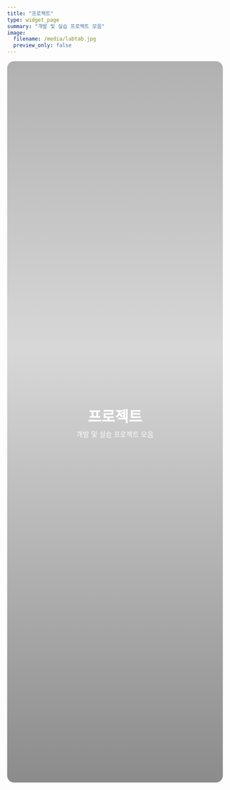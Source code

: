 ```yaml
---
title: "프로젝트"
type: widget_page
summary: "개발 및 실습 프로젝트 모음"
image:
  filename: /media/labtab.jpg
  preview_only: false
---
```

<style>
/* ===== KJH — Project page custom hero (list page용) ===== */
.kjh-hero{ position: relative; min-height: 42vh; display: grid; place-items: center; overflow: hidden; border-radius: 16px; }
.kjh-hero::before{
  content: ""; position:absolute; inset:0;
  background-image: var(--hero-img, url('/media/labtab.jpg'));
  background-size: cover; background-position: center; filter: brightness(.55);
}
.kjh-hero::after{ /* 위-아래 그라데이션으로 가독성 보강 */
  content:""; position:absolute; inset:0;
  background: linear-gradient(to bottom, rgba(0,0,0,.30), rgba(0,0,0,.15) 40%, rgba(0,0,0,.45));
}
.kjh-hero__inner{ position: relative; z-index: 1; text-align: center; padding: 3rem 1rem; color:#fff; }
.kjh-hero__inner h1{ font-size: clamp(2rem, 3.6vw, 3rem); font-weight: 800; margin: 0 0 .4rem; }
.kjh-hero__inner p{ font-size: clamp(1rem, 1.6vw, 1.2rem); opacity:.95; margin:0; }

/* ===== 아래 이미지와 리스트 사이 구분선 ===== */
.kjh-sep{ position: relative; width: min(920px, 92%); margin: 3rem auto 2rem; text-align:center; }
.kjh-sep::before{
  content:""; display:block; height:1px; 
  background: linear-gradient(90deg, transparent, rgba(13,27,42,.35), transparent);
}
.kjh-sep span{
  position:absolute; top:50%; left:50%; transform: translate(-50%, -50%);
  padding: 0 .75rem; font-weight:700; letter-spacing:.04em; font-size:.95rem;
  background: #fff; color:#172a3e;
}
.dark .kjh-sep::before{ background: linear-gradient(90deg, transparent, rgba(255,255,255,.35), transparent); }
.dark .kjh-sep span{ background:#0D1B2A; color:#fff; }
</style>
</style>

<section class="kjh-hero" style="--hero-img:url('/media/labtab.jpg')">
  <div class="kjh-hero__inner">
    <h1>프로젝트</h1>
    <p>개발 및 실습 프로젝트 모음</p>
  </div>
</section>